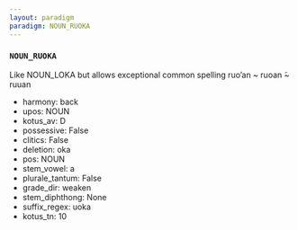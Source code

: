 ```yaml
---
layout: paradigm
paradigm: NOUN_RUOKA
---
```

### ` NOUN_RUOKA `

Like NOUN_LOKA but allows exceptional common spelling ruo’an ~ ruoan ̃~ ruuan
* harmony: back
* upos: NOUN
* kotus_av: D
* possessive: False
* clitics: False
* deletion: oka
* pos: NOUN
* stem_vowel: a
* plurale_tantum: False
* grade_dir: weaken
* stem_diphthong: None
* suffix_regex: uoka
* kotus_tn: 10
